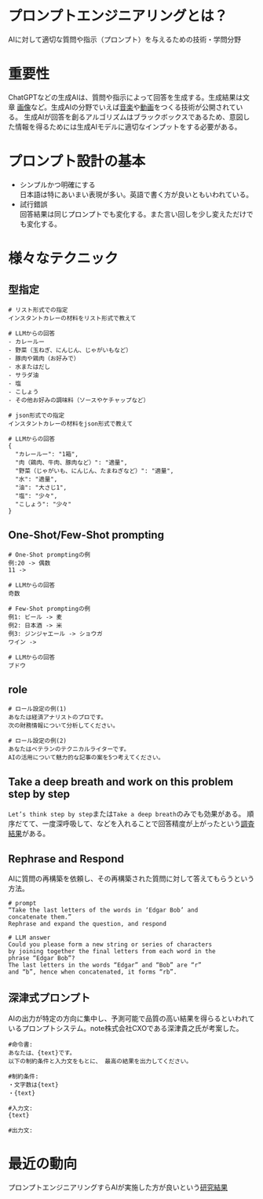 # プロンプトエンジニアリングとは？
AIに対して適切な質問や指示（プロンプト）を与えるための技術・学問分野

# 重要性
ChatGPTなどの生成AIは、質問や指示によって回答を生成する。生成結果は文章
[画像](https://openai.com/dall-e-3)など。生成AIの分野でいえば[音楽](https://www.suno.ai/)や[動画](https://openai.com/sora)をつくる技術が公開されている。
生成AIが回答を創るアルゴリズムはブラックボックスであるため、意図した情報を得るためには生成AIモデルに適切なインプットをする必要がある。

# プロンプト設計の基本
- シンプルかつ明確にする  
日本語は特にあいまい表現が多い。英語で書く方が良いともいわれている。
- 試行錯誤  
回答結果は同じプロンプトでも変化する。また言い回しを少し変えただけでも変化する。

# 様々なテクニック
## 型指定
```
# リスト形式での指定
インスタントカレーの材料をリスト形式で教えて

# LLMからの回答
- カレールー
- 野菜（玉ねぎ、にんじん、じゃがいもなど）
- 豚肉や鶏肉（お好みで）
- 水またはだし
- サラダ油
- 塩
- こしょう
- その他お好みの調味料（ソースやケチャップなど）
```

```
# json形式での指定
インスタントカレーの材料をjson形式で教えて

# LLMからの回答
{
  "カレールー": "1箱",
  "肉（鶏肉、牛肉、豚肉など）": "適量",
  "野菜（じゃがいも、にんじん、たまねぎなど）": "適量",
  "水": "適量",
  "油": "大さじ1",
  "塩": "少々",
  "こしょう": "少々"
}
```

## One-Shot/Few-Shot prompting
```
# One-Shot promptingの例
例:20 -> 偶数
11 ->

# LLMからの回答
奇数
```

```
# Few-Shot promptingの例
例1: ビール -> 麦
例2: 日本酒 -> 米
例3: ジンジャエール -> ショウガ
ワイン -> 

# LLMからの回答
ブドウ
```

## role
```
# ロール設定の例(1)
あなたは経済アナリストのプロです。
次の財務情報について分析してください。

# ロール設定の例(2)
あなたはベテランのテクニカルライターです。
AIの活用について魅力的な記事の案を5つ考えてください。
```

## Take a deep breath and work on this problem step by step
`Let’s think step by step`または`Take a deep breath`のみでも効果がある。
順序だてて、一度深呼吸して、などを入れることで回答精度が上がったという[調査結果](https://arxiv.org/abs/2309.03409)がある。


## Rephrase and Respond
AIに質問の再構築を依頼し、その再構築された質問に対して答えてもらうという方法。
```
# prompt
“Take the last letters of the words in ‘Edgar Bob’ and
concatenate them.”
Rephrase and expand the question, and respond

# LLM answer
Could you please form a new string or series of characters
by joining together the final letters from each word in the
phrase “Edgar Bob”?
The last letters in the words “Edgar” and “Bob” are “r”
and “b”, hence when concatenated, it forms “rb”.
```

## 深津式プロンプト
AIの出力が特定の方向に集中し、予測可能で品質の高い結果を得らるといわれているプロンプトシステム。note株式会社CXOである深津貴之氏が考案した。
```
#命令書:
あなたは、{text}です。
以下の制約条件と入力文をもとに、 最高の結果を出力してください。

#制約条件:
・文字数は{text}
・{text}

#入力文:
{text}

#出力文:
```

# 最近の動向
プロンプトエンジニアリングすらAIが実施した方が良いという[研究結果](https://gigazine.net/news/20240308-ai-take-over-prompt-engineering/)
